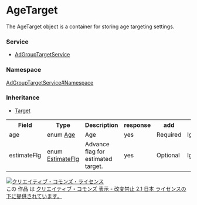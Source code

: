 # AgeTarget
The AgeTarget object is a container for storing age targeting settings.

### Service
+ [AdGroupTargetService](../../services/AdGroupTargetService.md)

### Namespace
[AdGroupTargetService#Namespace](../../services/AdGroupTargetService.md#namespace)

### Inheritance
+ [Target](./Target.md)

<table>
 <tr>
  <th>Field</th>
  <th>Type</th>
  <th>Description</th>
  <th>response</th>
  <th>add</th>
  <th>set</th>
  <th>remove</th>
  <th>replace</th>
 </tr>
 <tr>
  <td>age</td>
  <td>enum <a href="./Age.md">Age</a></td>
  <td>Age</td>
  <td>yes</td>
  <td>Required</td>
  <td>Ignore</td>
  <td>Ignore</td>
  <td>Optional</td>
 </tr>
 <tr>
  <td>estimateFlg</td>
  <td>enum <a href="./EstimateFlg.md">EstimateFlg</a></td>
  <td>Advance flag for estimated target.</td>
  <td>yes</td>
  <td>Optional</td>
  <td>Ignore</td>
  <td>Ignore</td>
  <td>Optional</td>
 </tr>
 </table>

<a rel="license" href="http://creativecommons.org/licenses/by-nd/2.1/jp/"><img alt="クリエイティブ・コモンズ・ライセンス" style="border-width:0" src="https://i.creativecommons.org/l/by-nd/2.1/jp/88x31.png" /></a><br />この 作品 は <a rel="license" href="http://creativecommons.org/licenses/by-nd/2.1/jp/">クリエイティブ・コモンズ 表示 - 改変禁止 2.1 日本 ライセンスの下に提供されています。</a>
